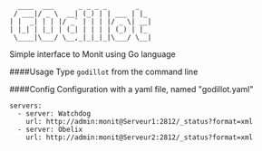       ____  ___      _ _ _ _       _   
     / ___|/ _ \  __| (_) | | ___ | |_ 
    | |  _| | | |/ _` | | | |/ _ \| __|
    | |_| | |_| | (_| | | | | (_) | |_ 
     \____|\___/ \__,_|_|_|_|\___/ \__|
                                   

Simple interface to Monit using Go language

####Usage
Type `godillot` from the command line

####Config
Configuration with a yaml file, named "godillot.yaml"

    servers:
      - server: Watchdog
        url: http://admin:monit@Serveur1:2812/_status?format=xml
      - server: Obelix  
        url: http://admin:monit@Serveur2:2812/_status?format=xml